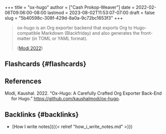 +++
title = "ox-hugo"
author = ["Cash Prokop-Weaver"]
date = 2022-02-06T09:06:00-08:00
lastmod = 2023-08-02T11:53:07-07:00
draft = false
slug = "5b40598c-308f-429d-8a0a-9c72bc1653f3"
+++

> ox-hugo is an Org exporter backend that exports Org to Hugo-compatible Markdown (Blackfriday) and also generates the front-matter (in TOML or YAML format).
>
> (<a href="#citeproc_bib_item_1">Modi 2022</a>)


## Flashcards {#flashcards}

## References

<style>.csl-entry{text-indent: -1.5em; margin-left: 1.5em;}</style><div class="csl-bib-body">
  <div class="csl-entry"><a id="citeproc_bib_item_1"></a>Modi, Kaushal. 2022. “Ox-Hugo: A Carefully Crafted Org Exporter Back-End for Hugo.” <a href="https://github.com/kaushalmodi/ox-hugo">https://github.com/kaushalmodi/ox-hugo</a>.</div>
</div>


## Backlinks {#backlinks}

-   [How I write notes]({{< relref "how_i_write_notes.md" >}})
